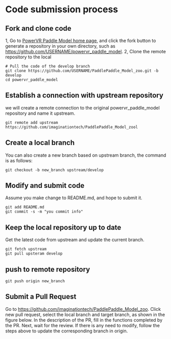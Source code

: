 # Code submission process
## Fork and clone code
1, Go to [PowerVR Paddle Model home page](https://github.com/imaginationtech/PaddlePaddle_Model_zoo), and click the fork button to generate a repository in your own directory, such as https://github.com/USERNAME/powervr_paddle_model.
2, Clone the remote repository to the local
```
# Pull the code of the develop branch
git clone https://github.com/USERNAME/PaddlePaddle_Model_zoo.git -b develop
cd powervr_paddle_model
```

## Establish a connection with upstream repository
we will create a remote connection to the original powervr_paddle_model repository and name it upstream.
```
git remote add upstream https://github.com/imaginationtech/PaddlePaddle_Model_zool
```

## Create a local branch
You can also create a new branch based on upstream branch, the command is as follows:
```
git checkout -b new_branch upstream/develop
```

## Modify and submit code
Assume you make change to README.md, and hope to submit it. 
```
git add README.md
git commit -s -m "you commit info"
```

## Keep the local repository up to date
Get the latest code from upstream and update the current branch.
```
git fetch upstream
git pull upsteram develop
```

## push to remote repository
```
git push origin new_branch
```

## Submit a Pull Request
Go to https://github.com/imaginationtech/PaddlePaddle_Model_zoo. Click new pull request, select the local branch and target branch, as shown in the figure below. In the description of the PR, fill in the functions completed by the PR. Next, wait for the review. If there is any need to modify, follow the steps above to update the corresponding branch in origin.